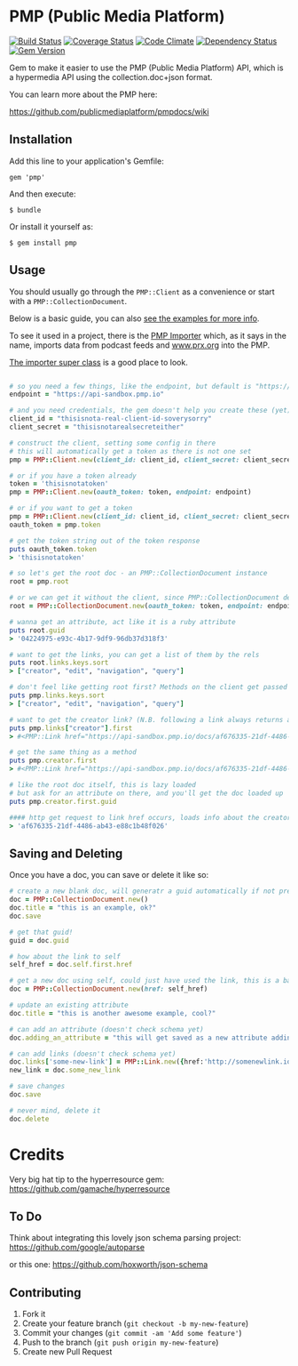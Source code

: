 # PMP (Public Media Platform)

[![Build Status](https://travis-ci.org/PRX/pmp.png)](https://travis-ci.org/PRX/pmp)
[![Coverage Status](https://coveralls.io/repos/PRX/pmp/badge.png)](https://coveralls.io/r/PRX/pmp)
[![Code Climate](https://codeclimate.com/github/PRX/pmp.png)](https://codeclimate.com/github/PRX/pmp)
[![Dependency Status](https://gemnasium.com/PRX/pmp.png)](https://gemnasium.com/PRX/pmp)
[![Gem Version](https://badge.fury.io/rb/pmp.png)](http://badge.fury.io/rb/pmp)

Gem to make it easier to use the PMP (Public Media Platform) API, which is a hypermedia API using the collection.doc+json format.

You can learn more about the PMP here:

https://github.com/publicmediaplatform/pmpdocs/wiki



## Installation

Add this line to your application's Gemfile:

    gem 'pmp'

And then execute:

    $ bundle

Or install it yourself as:

    $ gem install pmp

## Usage

You should usually go through the `PMP::Client` as a convenience or start with a `PMP::CollectionDocument`.

Below is a basic guide, you can also [see the examples for more info](example/).

To see it used in a project, there is the [PMP Importer](https://github.com/PRX/pmp-importer.prx.org) which, as it says in the name, imports data from podcast feeds and www.prx.org into the PMP.

[The importer super class](https://github.com/PRX/pmp-importer.prx.org/blob/master/app/models/application_importer.rb) is a good place to look.


```ruby

# so you need a few things, like the endpoint, but default is "https://api.pmp.io"
endpoint = "https://api-sandbox.pmp.io"

# and you need credentials, the gem doesn't help you create these (yet)
client_id = "thisisnota-real-client-id-soverysorry"
client_secret = "thisisnotarealsecreteither"

# construct the client, setting some config in there
# this will automatically get a token as there is not one set
pmp = PMP::Client.new(client_id: client_id, client_secret: client_secret, endpoint: endpoint)

# or if you have a token already
token = 'thisisnotatoken'
pmp = PMP::Client.new(oauth_token: token, endpoint: endpoint)

# or if you want to get a token
pmp = PMP::Client.new(client_id: client_id, client_secret: client_secret, endpoint: endpoint)
oauth_token = pmp.token

# get the token string out of the token response
puts oauth_token.token
> 'thisisnotatoken'

# so let's get the root doc - an PMP::CollectionDocument instance
root = pmp.root

# or we can get it without the client, since PMP::CollectionDocument defaults to root
root = PMP::CollectionDocument.new(oauth_token: token, endpoint: endpoint)

# wanna get an attribute, act like it is a ruby attribute
puts root.guid
> '04224975-e93c-4b17-9df9-96db37d318f3'

# want to get the links, you can get a list of them by the rels
puts root.links.keys.sort
> ["creator", "edit", "navigation", "query"]

# don't feel like getting root first? Methods on the client get passed on to root
puts pmp.links.keys.sort
> ["creator", "edit", "navigation", "query"]

# want to get the creator link? (N.B. following a link always returns an Array, note use of `first`):
puts pmp.links["creator"].first
> #<PMP::Link href="https://api-sandbox.pmp.io/docs/af676335-21df-4486-ab43-e88c1b48f026">

# get the same thing as a method
puts pmp.creator.first
> #<PMP::Link href="https://api-sandbox.pmp.io/docs/af676335-21df-4486-ab43-e88c1b48f026">

# like the root doc itself, this is lazy loaded
# but ask for an attribute on there, and you'll get the doc loaded up
puts pmp.creator.first.guid

#### http get request to link href occurs, loads info about the creator
> 'af676335-21df-4486-ab43-e88c1b48f026'

```

## Saving and Deleting

Once you have a doc, you can save or delete it like so:

```ruby
# create a new blank doc, will generatr a guid automatically if not present
doc = PMP::CollectionDocument.new()
doc.title = "this is an example, ok?"
doc.save

# get that guid!
guid = doc.guid

# how about the link to self
self_href = doc.self.first.href

# get a new doc using self, could just have used the link, this is a bad example perhaps
doc = PMP::CollectionDocument.new(href: self_href)

# update an existing attribute
doc.title = "this is another awesome example, cool?"

# can add an attribute (doesn't check schema yet)
doc.adding_an_attribute = "this will get saved as a new attribute adding-an-attribute"

# can add links (doesn't check schema yet)
doc.links['some-new-link'] = PMP::Link.new({href:'http://somenewlink.io'})
new_link = doc.some_new_link

# save changes
doc.save

# never mind, delete it
doc.delete
```

# Credits

Very big hat tip to the hyperresource gem: https://github.com/gamache/hyperresource

## To Do

Think about integrating this lovely json schema parsing project: https://github.com/google/autoparse

or this one: https://github.com/hoxworth/json-schema

## Contributing

1. Fork it
2. Create your feature branch (`git checkout -b my-new-feature`)
3. Commit your changes (`git commit -am 'Add some feature'`)
4. Push to the branch (`git push origin my-new-feature`)
5. Create new Pull Request

